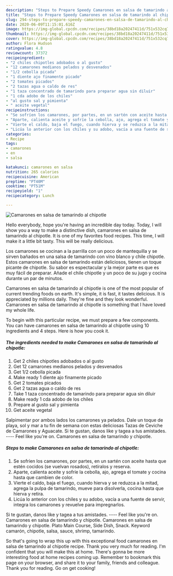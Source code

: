 ```yaml
---
description: "Steps to Prepare Speedy Camarones en salsa de tamarindo al chipotle"
title: "Steps to Prepare Speedy Camarones en salsa de tamarindo al chipotle"
slug: 294-steps-to-prepare-speedy-camarones-en-salsa-de-tamarindo-al-chipotle
date: 2020-06-09T11:15:01.616Z
image: https://img-global.cpcdn.com/recipes/38bd18a20247411d/751x532cq70/camarones-en-salsa-de-tamarindo-al-chipotle-foto-principal.jpg
thumbnail: https://img-global.cpcdn.com/recipes/38bd18a20247411d/751x532cq70/camarones-en-salsa-de-tamarindo-al-chipotle-foto-principal.jpg
cover: https://img-global.cpcdn.com/recipes/38bd18a20247411d/751x532cq70/camarones-en-salsa-de-tamarindo-al-chipotle-foto-principal.jpg
author: Flora Hudson
ratingvalue: 4.8
reviewcount: 37372
recipeingredient:
- "2 chiles chipotles adobados o al gusto"
- "12 camarones medianos pelados y desvenados"
- "1/2 cebolla picada"
- "1 diente ajo finamente picado"
- "2 tomates picados"
- "2 tazas agua o caldo de res"
- "1 taza concentrado de tamarindo para preparar agua sin diluir"
- "1 cda adobo de los chiles"
- "al gusto sal y pimienta"
- " aceite vegetal"
recipeinstructions:
- "Se sofríen los camarones, por partes, en un sartén con aceite hasta que estén cocidos (se vuelvan rosados), retíralos y reserva."
- "Aparte, calienta aceite y sofríe la cebolla, ajo, agrega el tomate y cocina hasta que cambien de color."
- "Vierte el caldo, baja el fuego, cuando hierva y se reduzca a la mitad, agrega la pulpa de tamarindo, mueve para disolverla, cocina hasta que hierva y retira."
- "Licúa lo anterior con los chiles y su adobo, vacía a una fuente de servir, integra los camarones y revuelve para impregnarlos."
categories:
- Recipe
tags:
- camarones
- en
- salsa

katakunci: camarones en salsa 
nutrition: 265 calories
recipecuisine: American
preptime: "PT40M"
cooktime: "PT51M"
recipeyield: "1"
recipecategory: Lunch

---
```



![Camarones en salsa de tamarindo al chipotle](https://img-global.cpcdn.com/recipes/38bd18a20247411d/751x532cq70/camarones-en-salsa-de-tamarindo-al-chipotle-foto-principal.jpg)

Hello everybody, hope you're having an incredible day today. Today, I will show you a way to make a distinctive dish, camarones en salsa de tamarindo al chipotle. It is one of my favorites food recipes. This time, I will make it a little bit tasty. This will be really delicious.

Los camarones se cocinan a la parrilla con un poco de mantequilla y se sirven bañados en una salsa de tamarindo con vino blanco y chile chipotle. Estos camarones en salsa de tamarindo están deliciosos, tienen un toque picante de chipotle. Su sabor es espectacular y la mejor parte es que es muy fácil de preparar. Añade el chile chipotle y un poco de su jugo y cocina durante un par de minutos.

Camarones en salsa de tamarindo al chipotle is one of the most popular of current trending foods on earth. It's simple, it is fast, it tastes delicious. It is appreciated by millions daily. They're fine and they look wonderful. Camarones en salsa de tamarindo al chipotle is something that I have loved my whole life.


To begin with this particular recipe, we must prepare a few components. You can have camarones en salsa de tamarindo al chipotle using 10 ingredients and 4 steps. Here is how you cook it.

<!--inarticleads1-->

##### The ingredients needed to make Camarones en salsa de tamarindo al chipotle:

1. Get 2 chiles chipotles adobados o al gusto
1. Get 12 camarones medianos pelados y desvenados
1. Get 1/2 cebolla picada
1. Make ready 1 diente ajo finamente picado
1. Get 2 tomates picados
1. Get 2 tazas agua o caldo de res
1. Take 1 taza concentrado de tamarindo para preparar agua sin diluir
1. Make ready 1 cda adobo de los chiles
1. Prepare al gusto sal y pimienta
1. Get  aceite vegetal


Salpimentar por ambos lados los camarones ya pelados. Dale un toque de playa, sol y mar a tu fin de semana con estas deliciosas Tazas de Ceviche de Camarones y Aguacate. Si te gustan, danos like y tagea a tus amistades. ---- Feel like you&#39;re on. Camarones en salsa de tamarindo y chipotle. 

<!--inarticleads2-->

##### Steps to make Camarones en salsa de tamarindo al chipotle:

1. Se sofríen los camarones, por partes, en un sartén con aceite hasta que estén cocidos (se vuelvan rosados), retíralos y reserva.
1. Aparte, calienta aceite y sofríe la cebolla, ajo, agrega el tomate y cocina hasta que cambien de color.
1. Vierte el caldo, baja el fuego, cuando hierva y se reduzca a la mitad, agrega la pulpa de tamarindo, mueve para disolverla, cocina hasta que hierva y retira.
1. Licúa lo anterior con los chiles y su adobo, vacía a una fuente de servir, integra los camarones y revuelve para impregnarlos.


Si te gustan, danos like y tagea a tus amistades. ---- Feel like you&#39;re on. Camarones en salsa de tamarindo y chipotle. Camarones en salsa de tamarindo y chipotle. Plato Main Course, Side Dish, Snack. Keyword camarón, chipotle, salsa, sauce, shrimp, tamarindo. 

So that's going to wrap this up with this exceptional food camarones en salsa de tamarindo al chipotle recipe. Thank you very much for reading. I'm confident that you will make this at home. There's gonna be more interesting food at home recipes coming up. Remember to bookmark this page on your browser, and share it to your family, friends and colleague. Thank you for reading. Go on get cooking!
